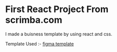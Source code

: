 # First React Project From scrimba.com 

I made a buisness template by using react and css.

Template Used :- [figma template](https://www.figma.com/file/4ctPLUvIn5b5Ep6YPOZWWd/Digital-Business-Card?node-id=0%3A1)
